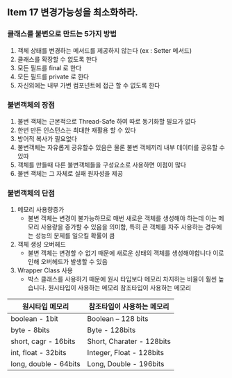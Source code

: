 ## Item 17 변경가능성을 최소화하라.

### 클래스를 불변으로 만드는 5가지 방법

1. 객체 상태를 변경하는 메서드를 제공하지 않는다 (ex : Setter 메서드)
2. 클래스를 확장할 수 없도록 한다
3. 모든 필드를 final 로 한다
4. 모든 필드를 private 로 한다
5. 자신외에는 내부 가변 컴포넌트에 접근 할 수 없도록 한다

### 불변객체의 장점

1. 불변 객체는 근본적으로 Thread-Safe 하여 따로 동기화할 필요가 없다
2. 한번 만든 인스턴스는 최대한 재활용 할 수 있다
3. 방어적 복사가 필요없다
4. 불변객체는 자유롭게 공유할수 있음은 물론 불변 객체끼리 내부 데이터를 공유할 수 있따
5. 객체를 만들때 다른 불변객체들을 구성요소로 사용하면 이점이 많다
6. 불변 객체는 그 자체로 실패 원자성을 제공

### 불변객체의 단점

1. 메모리 사용량증가
   - 불변 객체는 변경이 불가능하므로 매번 새로운 객체를 생성해야 하는데 이는 메모리 사용량을 증가할 수 있음을 의미함, 특히 큰 객체를 자주 사용하는 경우에는 성능의 문제를 일으킬 확률이 큼
2. 객체 생성 오버헤드
   - 불변 객체는 변경할 수 없기 때문에 새로운 상태의 객체를 생성해야합니다 이로인해 오버헤드가 발생할 수 있음
3. Wrapper Class 사용
   - 박스 클래스를 사용하기 때문에 원시 타입보다 메모리 차지하는 비율이 훨씬 높습니다.
     원시타입이 사용하는 메모리
     참조타입이 사용하는 메모리

| 원시타입 메모리       | 참조타입이 사용하는 메모리 |
| --------------------- | -------------------------- |
| boolean - 1bit        | Boolean – 128 bits         |
| byte - 8bits          | Byte - 128bits             |
| short, cagr - 16bits  | Short, Charater - 128bits  |
| int, float - 32bits   | Integer, Float - 128bits   |
| long, double - 64bits | Long, Double - 196bits     |
